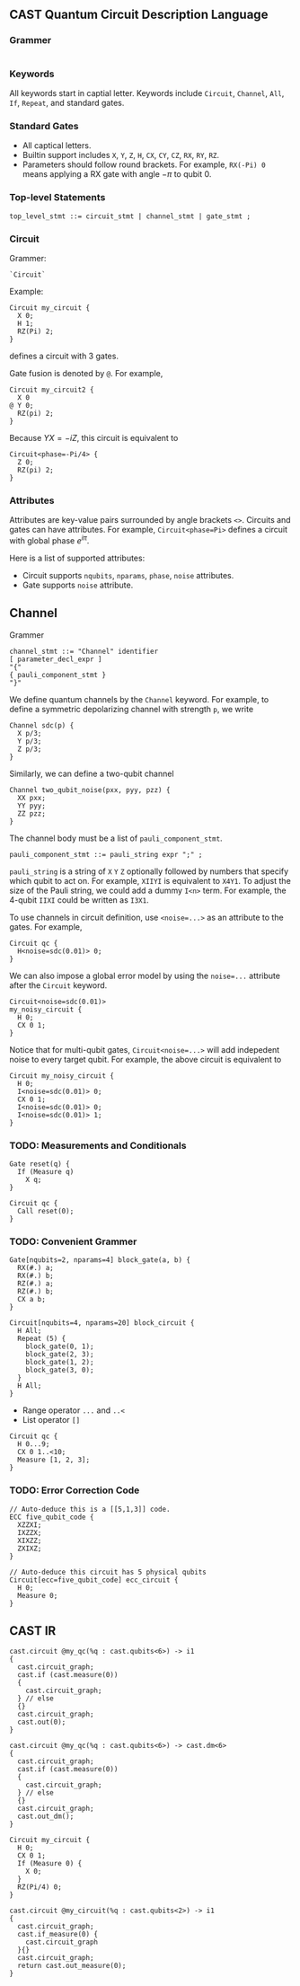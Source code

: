 ## CAST Quantum Circuit Description Language
### Grammer
```

```

### Keywords
All keywords start in captial letter. Keywords include `Circuit`, `Channel`, `All`, `If`, `Repeat`, and standard gates.

### Standard Gates
- All captical letters.
- Builtin support includes `X`, `Y`, `Z`, `H`, `CX`, `CY`, `CZ`, `RX`, `RY`, `RZ`.
- Parameters should follow round brackets. For example, `RX(-Pi) 0` means applying a RX gate with angle $-\pi$ to qubit 0.

### Top-level Statements
```
top_level_stmt ::= circuit_stmt | channel_stmt | gate_stmt ;
```

### Circuit
Grammer:
```
`Circuit`
```

Example:
```
Circuit my_circuit {
  X 0;
  H 1;
  RZ(Pi) 2;
}
```
defines a circuit with 3 gates.

Gate fusion is denoted by `@`. For example,
```
Circuit my_circuit2 {
  X 0
@ Y 0;
  RZ(pi) 2;
}
```
Because $YX=-iZ$, this circuit is equivalent to
```
Circuit<phase=-Pi/4> {
  Z 0;
  RZ(pi) 2;
}
```

### Attributes
Attributes are key-value pairs surrounded by angle brackets `<>`. Circuits and gates can have attributes. For example, `Circuit<phase=Pi>` defines a circuit with global phase $e^{i\pi}$.

Here is a list of supported attributes:
- Circuit supports `nqubits`, `nparams`, `phase`, `noise` attributes.
- Gate supports `noise` attribute.

## Channel
Grammer
```
channel_stmt ::= "Channel" identifier 
[ parameter_decl_expr ] 
"{" 
{ pauli_component_stmt }
"}"
```

We define quantum channels by the `Channel` keyword. For example, to define a symmetric depolarizing channel with strength `p`, we write
```
Channel sdc(p) {
  X p/3;
  Y p/3;
  Z p/3;
}
```
Similarly, we can define a two-qubit channel
```
Channel two_qubit_noise(pxx, pyy, pzz) {
  XX pxx;
  YY pyy;
  ZZ pzz;
}
```

The channel body must be a list of `pauli_component_stmt`.
```
pauli_component_stmt ::= pauli_string expr ";" ;
```

`pauli_string` is a string of `X` `Y` `Z` optionally followed by numbers that specify which qubit to act on. For example, `XIIYI` is equivalent to `X4Y1`. To adjust the size of the Pauli string, we could add a dummy `I<n>` term. For example, the 4-qubit `IIXI` could be written as `I3X1`.

To use channels in circuit definition, use `<noise=...>` as an attribute to the gates. For example,
```
Circuit qc {
  H<noise=sdc(0.01)> 0;
}
```

We can also impose a global error model by using the `noise=...` attribute after the `Circuit` keyword.
```
Circuit<noise=sdc(0.01)>
my_noisy_circuit {
  H 0;
  CX 0 1;
}
```
Notice that for multi-qubit gates, `Circuit<noise=...>` will add indepedent noise to every target qubit. For example, the above circuit is equivalent to
```
Circuit my_noisy_circuit {
  H 0;
  I<noise=sdc(0.01)> 0;
  CX 0 1;
  I<noise=sdc(0.01)> 0;
  I<noise=sdc(0.01)> 1;
}
```

### TODO: Measurements and Conditionals

```
Gate reset(q) {
  If (Measure q)
    X q;
}

Circuit qc {
  Call reset(0);
}
```

### TODO: Convenient Grammer
```
Gate[nqubits=2, nparams=4] block_gate(a, b) {
  RX(#.) a;
  RX(#.) b;
  RZ(#.) a;
  RZ(#.) b;
  CX a b;
}

Circuit[nqubits=4, nparams=20] block_circuit {
  H All;
  Repeat (5) {
    block_gate(0, 1);
    block_gate(2, 3);
    block_gate(1, 2);
    block_gate(3, 0);
  }
  H All;
}
```

- Range operator `...` and `..<`
- List operator `[]`
```
Circuit qc {
  H 0...9;
  CX 0 1..<10;
  Measure [1, 2, 3];
}
```

### TODO: Error Correction Code
```
// Auto-deduce this is a [[5,1,3]] code.
ECC five_qubit_code {
  XZZXI;
  IXZZX;
  XIXZZ;
  ZXIXZ;
}

// Auto-deduce this circuit has 5 physical qubits
Circuit[ecc=five_qubit_code] ecc_circuit {
  H 0;
  Measure 0;
}
```

## CAST IR

```
cast.circuit @my_qc(%q : cast.qubits<6>) -> i1
{
  cast.circuit_graph;
  cast.if (cast.measure(0))
  {
    cast.circuit_graph;
  } // else
  {}
  cast.circuit_graph;
  cast.out(0);
}
```

```
cast.circuit @my_qc(%q : cast.qubits<6>) -> cast.dm<6>
{
  cast.circuit_graph;
  cast.if (cast.measure(0))
  {
    cast.circuit_graph;
  } // else
  {}
  cast.circuit_graph;
  cast.out_dm();
}
```

```
Circuit my_circuit {
  H 0;
  CX 0 1;
  If (Measure 0) {
    X 0;
  }
  RZ(Pi/4) 0;
}
```

```
cast.circuit @my_circuit(%q : cast.qubits<2>) -> i1
{
  cast.circuit_graph;
  cast.if_measure(0) {
    cast.circuit_graph
  }{}
  cast.circuit_graph;
  return cast.out_measure(0);
}
```